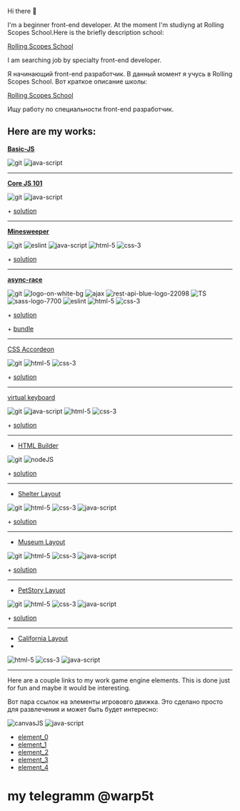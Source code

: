 Hi there 👋

I'm a beginner front-end developer. At the moment I'm studiyng at Rolling Scopes School.Here is the briefly description school:

[Rolling Scopes School](https://github.com/warp5t/tasks) 

I am searching job by specialty front-end developer.

 Я начинающий front-end разработчик. В данный момент я учусь в Rolling Scopes School. Вот краткое описание школы:

[Rolling Scopes School](https://github.com/warp5t/tasks) 
 
 Ищу работу по специальности front-end разработчик.


 Here are my works:
 ---
 **[Basic-JS](https://github.com/warp5t/basic-js?tab=readme-ov-file)**
 
![git](https://github.com/warp5t/warp5t/assets/63461102/d499289d-e68f-4210-939a-7874e5b42b77)
![java-script](https://github.com/warp5t/warp5t/assets/63461102/d6e6c8ec-d21b-4f17-9375-2e14acb53da0)

 ---
**[Core JS 101](https://github.com/mikhama/core-js-101)**

![git](https://github.com/warp5t/warp5t/assets/63461102/d499289d-e68f-4210-939a-7874e5b42b77)
![java-script](https://github.com/warp5t/warp5t/assets/63461102/d6e6c8ec-d21b-4f17-9375-2e14acb53da0)

\+ [solution](https://github.com/warp5t/core-js-101)
 
 ---
**[Minesweeper](https://github.com/rolling-scopes-school/tasks/blob/master/tasks/minesweeper/README.md)**

![git](https://github.com/warp5t/warp5t/assets/63461102/d499289d-e68f-4210-939a-7874e5b42b77)
![eslint](https://github.com/warp5t/warp5t/assets/63461102/1075a846-c512-475f-bb04-ba33f2a00fef)
![java-script](https://github.com/warp5t/warp5t/assets/63461102/d6e6c8ec-d21b-4f17-9375-2e14acb53da0)
![html-5](https://github.com/warp5t/warp5t/assets/63461102/ceb06e5f-2470-4e2b-9dd1-858294307f84)
![css-3](https://github.com/warp5t/warp5t/assets/63461102/d276eba0-a0d3-49c4-85ea-4801ed2fa2f4)

\+ [solution](https://warp5t.github.io/minesweeper.github.io/)

---
**[async-race](https://github.com/rolling-scopes-school/tasks/blob/master/tasks/async-race.md)**

![git](https://github.com/warp5t/warp5t/assets/63461102/d499289d-e68f-4210-939a-7874e5b42b77)
![logo-on-white-bg](https://github.com/warp5t/warp5t/assets/63461102/ba24eedb-917a-49c2-8141-54d415f53e48)
![ajax](https://github.com/warp5t/warp5t/assets/63461102/e28911af-78bb-4b76-8bb6-cdbaab7e8d39)
![rest-api-blue-logo-22098](https://github.com/warp5t/warp5t/assets/63461102/2b1a5990-fcf0-4fd8-a3b8-85186bdf05ad)
![TS](https://github.com/warp5t/warp5t/assets/63461102/a46802bb-259f-49ee-a593-cf15faaf454f)
![sass-logo-7700](https://github.com/warp5t/warp5t/assets/63461102/fc675fee-5dc4-4e8a-a6b4-f5cf2e5427ff)
![eslint](https://github.com/warp5t/warp5t/assets/63461102/1075a846-c512-475f-bb04-ba33f2a00fef)
![html-5](https://github.com/warp5t/warp5t/assets/63461102/bf7b882c-53d0-4091-b8c8-4daca8a5ea6a)
![css-3](https://github.com/warp5t/warp5t/assets/63461102/04870c92-3711-4b7a-ba57-380252b37060)

\+ [solution](https://github.com/warp5t/async-race)

\+ [bundle](https://github.com/warp5t/async-race-bundle)

---
[CSS Accordeon](https://github.com/DrDiman/CSS-Bayan-task)

![git](https://github.com/warp5t/warp5t/assets/63461102/d499289d-e68f-4210-939a-7874e5b42b77)
![html-5](https://github.com/warp5t/warp5t/assets/63461102/e237b558-9336-41b8-958c-cbaf75913286)
![css-3](https://github.com/warp5t/warp5t/assets/63461102/2958a5c1-a86a-4709-bbb7-ae4080be8856)

\+ [solution](https://warp5t.github.io/cssBayan/cssBayan/index.html)

---
[virtual keyboard](https://github.com/rolling-scopes-school/tasks/blob/master/tasks/virtual-keyboard/virtual-keyboard-en.md)

![git](https://github.com/warp5t/warp5t/assets/63461102/d499289d-e68f-4210-939a-7874e5b42b77)
![java-script](https://github.com/warp5t/warp5t/assets/63461102/dbde0e66-5b84-45d9-99fd-c9ec25c51509)
![html-5](https://github.com/warp5t/warp5t/assets/63461102/d29a45e9-2539-4154-b2e2-71e47ca01356)
![css-3](https://github.com/warp5t/warp5t/assets/63461102/d4dec4e1-00b7-4995-b422-4b1b24c473c9)

\+ [solution](https://github.com/warp5t/virtual-keyboard/pull/1)
  
--- 
- [HTML Builder](https://github.com/rolling-scopes-school/tasks/tree/master/stage1/tasks/html-builder)

![git](https://github.com/warp5t/warp5t/assets/63461102/d499289d-e68f-4210-939a-7874e5b42b77)
![nodeJS](https://github.com/warp5t/warp5t/assets/63461102/78cf8d24-5632-4178-81c1-0d2cefec72d3)

\+ [solution](https://github.com/warp5t/HTML-builder)

---
- [Shelter Layout](https://github.com/rolling-scopes-school/tasks/blob/master/tasks/shelter/shelter.md)

![git](https://github.com/warp5t/warp5t/assets/63461102/d499289d-e68f-4210-939a-7874e5b42b77)
![html-5](https://github.com/warp5t/warp5t/assets/63461102/bf019a5e-8052-4c8b-a1c6-6a9ca6120d72)
![css-3](https://github.com/warp5t/warp5t/assets/63461102/d9e865f8-bc5b-4f79-8430-4f089f38a64a)
![java-script](https://github.com/warp5t/warp5t/assets/63461102/4f0e83ac-80a1-4a61-8f97-743f24a0a519)

\+ [solution](https://warp5t.github.io/shelter.github.io/)

---
- [Museum Layout](https://github.com/rolling-scopes-school/tasks/blob/master/tasks/museum/museum-dom.md)

![git](https://github.com/warp5t/warp5t/assets/63461102/d499289d-e68f-4210-939a-7874e5b42b77)
![html-5](https://github.com/warp5t/warp5t/assets/63461102/bf019a5e-8052-4c8b-a1c6-6a9ca6120d72)
![css-3](https://github.com/warp5t/warp5t/assets/63461102/d9e865f8-bc5b-4f79-8430-4f089f38a64a)
![java-script](https://github.com/warp5t/warp5t/assets/63461102/4f0e83ac-80a1-4a61-8f97-743f24a0a519)

\+ [solution](https://warp5t.github.io/museum.github.io/)
 
 ---
- [PetStory Layuot](https://github.com/rolling-scopes-school/tasks/blob/master/stage1/stream2/online-zoo/README.md)

![git](https://github.com/warp5t/warp5t/assets/63461102/d499289d-e68f-4210-939a-7874e5b42b77)
![html-5](https://github.com/warp5t/warp5t/assets/63461102/bf019a5e-8052-4c8b-a1c6-6a9ca6120d72)
![css-3](https://github.com/warp5t/warp5t/assets/63461102/d9e865f8-bc5b-4f79-8430-4f089f38a64a)
![java-script](https://github.com/warp5t/warp5t/assets/63461102/4f0e83ac-80a1-4a61-8f97-743f24a0a519)

\+ [solution](https://warp5t.github.io/warp5t.petStory.github.io/)
  
---
- [California Layout](https://warp5t.github.io/california.github.io/)
- 
![html-5](https://github.com/warp5t/warp5t/assets/63461102/bf019a5e-8052-4c8b-a1c6-6a9ca6120d72)
![css-3](https://github.com/warp5t/warp5t/assets/63461102/d9e865f8-bc5b-4f79-8430-4f089f38a64a)
![java-script](https://github.com/warp5t/warp5t/assets/63461102/4f0e83ac-80a1-4a61-8f97-743f24a0a519)

---

 Here are a couple links to my work game engine elements. This is done just for fun and maybe it would be interesting.
 
 Вот пара ссылок на элементы игрововго движка. Это сделано просто для развлечения и может быть будет интересно:

![canvasJS](https://github.com/warp5t/warp5t/assets/63461102/f381a6b6-21e9-47f6-9081-5b6e8dd11533)
![java-script](https://github.com/warp5t/warp5t/assets/63461102/a9d77883-ade9-4745-a36d-9196cfd2c17b)

- [element_0](https://warp5t.github.io/warp5t.element_engine_2.github.io/)
- [element_1](https://warp5t.github.io/warp5t.element_engine_1.github.io/)
- [element_2](https://warp5t.github.io/warp5t.element_engine_3.github.io/)
- [element_3](https://warp5t.github.io/warp5t.element_engine_4.github.io/)
- [element_4](https://warp5t.github.io/warp5t.element_engine_5.github.io/)

# my telegramm @warp5t


